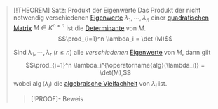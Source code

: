 > [!THEOREM] Satz: Produkt der Eigenwerte
> Das Produkt der nicht notwendig verschiedenen [Eigenwerte](Eigenwert.md) $\lambda_1,\cdots,\lambda_n$ einer [quadratischen Matrix](../Quadratische%20Matrix.md) $M\in K^{n\times n}$ ist die [Determinante](../Determinanten/Determinante.md) von $M$.
> $$\prod_{i=1}^n \lambda_i = \det (M)$$
> 
> Sind $\lambda_1,\cdots,\lambda_r$ ($r\le n$) alle *verschiedenen* [Eigenwerte](Eigenwert.md) von $M$, dann gilt
> $$\prod_{i=1}^n \lambda_i^{\operatorname{alg}(\lambda_i)} = \det(M),$$
> wobei $\operatorname{alg}(\lambda_i)$ die [algebraische Vielfachheit](Eigenschaften%20des%20charakteristischen%20Polynoms.md) von $\lambda_i$ ist.
> > [!PROOF]- Beweis
